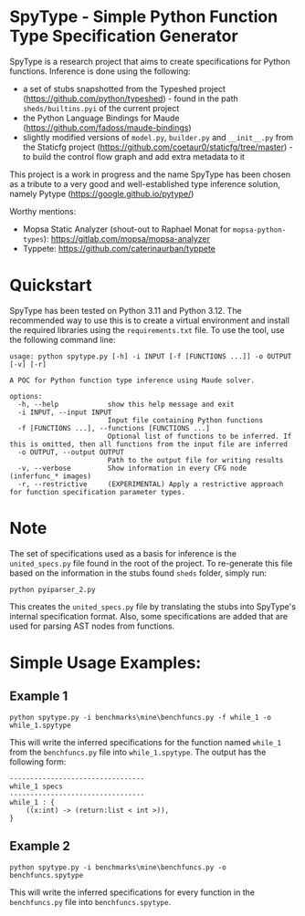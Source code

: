 # SpyType - Simple Python Function Type Specification Generator
SpyType is a research project that aims to create specifications for Python functions. Inference is done using the following:
* a set of stubs snapshotted from the Typeshed project (https://github.com/python/typeshed) - found in the path `sheds/builtins.pyi` of the current project
* the Python Language Bindings for Maude (https://github.com/fadoss/maude-bindings)
* slightly modified versions of `model.py`, `builder.py` and `__init__.py` from the Staticfg project (https://github.com/coetaur0/staticfg/tree/master) - to build the control flow graph and add extra metadata to it

This project is a work in progress and the name SpyType has been chosen as a tribute to a very good and well-established type inference solution, namely Pytype (https://google.github.io/pytype/)

Worthy mentions:
- Mopsa Static Analyzer (shout-out to Raphael Monat for `mopsa-python-types`): https://gitlab.com/mopsa/mopsa-analyzer
- Typpete: https://github.com/caterinaurban/typpete

# Quickstart
SpyType has been tested on Python 3.11 and Python 3.12. The recommended way to use this is to create a virtual environment and install the required libraries using the `requirements.txt` file. To use the tool, use the following command line:
```
usage: python spytype.py [-h] -i INPUT [-f [FUNCTIONS ...]] -o OUTPUT [-v] [-r]

A POC for Python function type inference using Maude solver.

options:
  -h, --help            show this help message and exit
  -i INPUT, --input INPUT
                        Input file containing Python functions
  -f [FUNCTIONS ...], --functions [FUNCTIONS ...]
                        Optional list of functions to be inferred. If this is omitted, then all functions from the input file are inferred
  -o OUTPUT, --output OUTPUT
                        Path to the output file for writing results
  -v, --verbose         Show information in every CFG node (inferfunc_* images)
  -r, --restrictive     (EXPERIMENTAL) Apply a restrictive approach for function specification parameter types.
```

# Note
The set of specifications used as a basis for inference is the `united_specs.py` file found in the root of the project. To re-generate this file based on the information in the stubs found `sheds` folder, simply run:
```
python pyiparser_2.py
```
This creates the `united_specs.py` file by translating the stubs into SpyType's internal specification format. Also, some specifications are added that are used for parsing AST nodes from functions.

# Simple Usage Examples:

## Example 1
```
python spytype.py -i benchmarks\mine\benchfuncs.py -f while_1 -o while_1.spytype
```
This will write the inferred specifications for the function named `while_1` from the `benchfuncs.py` file into `while_1.spytype`. The output has the following form:
```
---------------------------------
while_1 specs
---------------------------------
while_1 : {
	((x:int) -> (return:list < int >)),
}
```

## Example 2
```
python spytype.py -i benchmarks\mine\benchfuncs.py -o benchfuncs.spytype
```
This will write the inferred specifications for every function in the `benchfuncs.py` file into `benchfuncs.spytype`.
